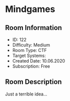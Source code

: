 ﻿# Mindgames

## Room Information
- ID: 122
- Difficulty: Medium
- Room Type: CTF
- Target Systems: 
- Created Date: 10.06.2020
- Subscription: Free

## Room Description
Just a terrible idea...

